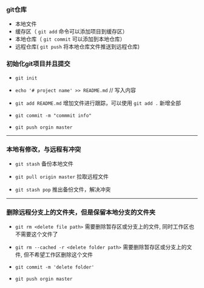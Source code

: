 ### git仓库

* 本地文件
* 缓存区（ `git add` 命令可以添加项目到缓存区）
* 本地仓库（ `git commit` 可以添加到本地仓库）
* 远程仓库( `git push` 将本地仓库文件推送到远程仓库)

### 初始化git项目并且提交

* `git init` 

* `echo '# project name' >> README.md` // 写入内容

* `git add README.md` 增加文件进行跟踪，可以使用 `git add .` 新增全部

* `git commit -m "commmit info"` 

* `git push orgin master` 

---

### 本地有修改，与远程有冲突

* `git stash` 备份本地文件

* `git pull origin master` 拉取远程文件

* `git stash pop` 推出备份文件，解决冲突

---

### 删除远程分支上的文件夹，但是保留本地分支的文件夹

* `git rm <delete file path>` 需要删除暂存区或分支上的文件, 同时工作区也不需要这个文件了

* `git rm --cached -r <delete folder path>` 需要删除暂存区或分支上的文件, 但不希望工作区删除这个文件

* `git commit -m 'delete folder'` 

* `git push orgin master` 
